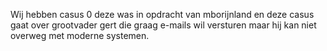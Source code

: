 Wij hebben casus 0 deze was in opdracht van mborijnland  en deze casus gaat over grootvader gert die graag e-mails wil versturen maar hij kan niet overweg met moderne systemen.
